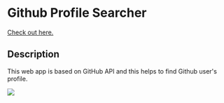 # Github Profile Searcher
[Check out here.](https://pankaj846.github.io/github-profile-search)

## Description
This web app is based on GitHub API and this helps to find Github user's profile.


![](https://pankaj846.github.io/github-profile-search/sample.png)
